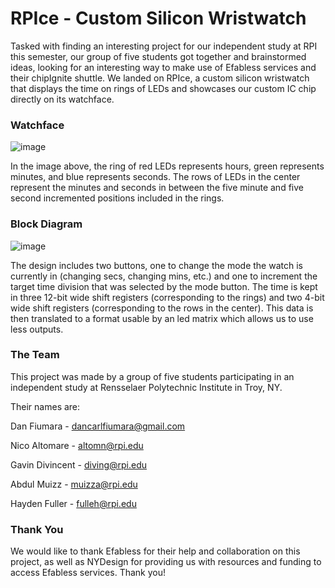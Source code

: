# RPIce - Custom Silicon Wristwatch
Tasked with finding an interesting project for our independent study at RPI this semester, our group of five students got together and brainstormed ideas, looking for an interesting way to make use of Efabless services and their chipIgnite shuttle. We landed on RPIce, a custom silicon wristwatch that displays the time on rings of LEDs and showcases our custom IC chip directly on its watchface.


### Watchface
![image](https://user-images.githubusercontent.com/81405199/208322717-46b2031a-a138-4a82-8347-cdfb4306e7e2.png)

In the image above, the ring of red LEDs represents hours, green represents minutes, and blue represents seconds. The rows of LEDs in the center represent the minutes and seconds in between the five minute and five second incremented positions included in the rings.

### Block Diagram

![image](https://user-images.githubusercontent.com/81405199/222811044-9bbea220-341e-4e35-b10d-c9ae0c99d604.png)


The design includes two buttons, one to change the mode the watch is currently in (changing secs, changing mins, etc.) and one to increment the target time division that was selected by the mode button. The time is kept in three 12-bit wide shift registers (corresponding to the rings) and two 4-bit wide shift registers (corresponding to the rows in the center). This data is then translated to a format usable by an led matrix which allows us to use less outputs. 

### The Team

This project was made by a group of five students participating in an independent study at Rensselaer Polytechnic Institute in Troy, NY. 

Their names are:

Dan Fiumara - dancarlfiumara@gmail.com

Nico Altomare - altomn@rpi.edu

Gavin Divincent - diving@rpi.edu

Abdul Muizz - muizza@rpi.edu

Hayden Fuller - fulleh@rpi.edu

### Thank You
We would like to thank Efabless for their help and collaboration on this project, as well as NYDesign for providing us with resources and funding to access Efabless services. Thank you!

